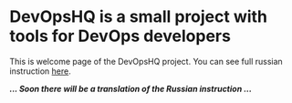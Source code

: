 DevOpsHQ is a small project with tools for DevOps developers
============================================================
This is welcome page of the DevOpsHQ project. You can see full russian instruction [here](https://devopshq.github.io/).


***... Soon there will be a translation of the Russian instruction ...***